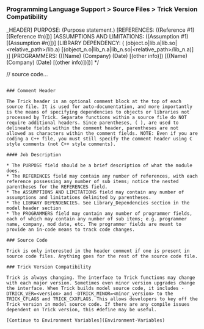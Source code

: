 ### Programming Language Support > Source Files > Trick Version Compatibility

_HEADER]
PURPOSE:
    (Purpose statement.)
[REFERENCES:
    ((Reference #1)
    [(Reference #n)])]
[ASSUMPTIONS AND LIMITATIONS:
    ((Assumption #1)
    [(Assumption #n)])]
[LIBRARY DEPENDENCY:
    (
     (object.o|lib.a|lib.so|<relative_path>/lib.a)
     [(object_n.o|lib_n.a|lib_n.so|<relative_path>/lib_n.a)]
    )]
[PROGRAMMERS:
   (((Name) (Company) (Date) [(other info)])
   [((Name) (Company) (Date) [(other info)])])]
*/

// source code...
```

### Comment Header

The Trick header is an optional comment block at the top of each source file. It is used for auto-documentation, and more importantly is the means of specifying dependencies to objects or libraries not processed by Trick. Separate functions within a source file do NOT require additional headers. Since parentheses, ( ), are used to delineate fields within the comment header, parentheses are not allowed as characters within the comment fields. NOTE: Even if you are coding a C++ file, you must still specify the comment header using C style comments (not C++ style comments).

#### Job Description

* The PURPOSE field should be a brief description of what the module does.
* The REFERENCES field may contain any number of references, with each reference possessing any number of sub items; notice the nested parentheses for the REFERENCES field.
* The ASSUMPTIONS AND LIMITATIONS field may contain any number of assumptions and limitations delimited by parentheses.
* The LIBRARY DEPENDENCIES. See Library_Dependencies section in the model header section
* The PROGRAMMERS field may contain any number of programmer fields, each of which may contain any number of sub items; e.g. programmer name, company, mod date, etc. The programmer fields are meant to provide an in-code means to track code changes.

### Source Code

Trick is only interested in the header comment if one is present in source code files. Anything goes for the rest of the source code file.

### Trick Version Compatibility

Trick is always changing. The interface to Trick functions may change with each major version. Sometimes even minor version upgrades change the interface. When Trick builds model source code, it includes -DTRICK_VER=<version> and -DTRICK_MINOR=<minor_version> to the TRICK_CFLAGS and TRICK_CXXFLAGS. This allows developers to key off the Trick version in model source code. If there are any compile issues dependent on Trick version, this #define may be useful.

[Continue to Environment Variables](Environment-Variables)

